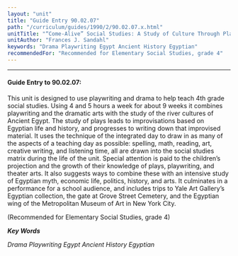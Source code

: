 ```yaml
---
layout: "unit"
title: "Guide Entry 90.02.07"
path: "/curriculum/guides/1990/2/90.02.07.x.html"
unitTitle: "“Come-Alive” Social Studies: A Study of Culture Through Playwriting"
unitAuthor: "Frances J. Sandahl"
keywords: "Drama Playwriting Egypt Ancient History Egyptian"
recommendedFor: "Recommended for Elementary Social Studies, grade 4"
---
```

<body>
<hr/>
<h4>
Guide Entry to 90.02.07:
</h4>
This unit is designed to use playwriting and drama to help teach 4th grade social studies. Using 4 and 5 hours a week for about 9 weeks it combines playwriting and the dramatic arts with the study of the river cultures of Ancient Egypt. The study of plays leads to improvisations based on Egyptian life and history, and progresses to writing down that improvised material. It uses the technique of the integrated day to draw in as many of the aspects of a teaching day as possible: spelling, math, reading, art, creative writing, and listening time, all are drawn into the social studies matrix during the life of the unit. Special attention is paid to the children’s projection and the growth of their knowledge of plays, playwriting, and theater arts. It also suggests ways to combine these with an intensive study of Egyptian myth, economic life, politics, history, and arts. It culminates in a performance for a school audience, and includes trips to Yale Art Gallery’s Egyptian collection, the gate at Grove Street Cemetery, and the Egyptian wing of the Metropolitan Museum of Art in New York City.
<p>
(Recommended for Elementary Social Studies, grade 4)
</p>
<p>
<b>
<i>
Key Words
</i>
</b>
<br/>
</p>
<p>
<i>
Drama Playwriting Egypt Ancient History Egyptian
</i>
</p>
</body>